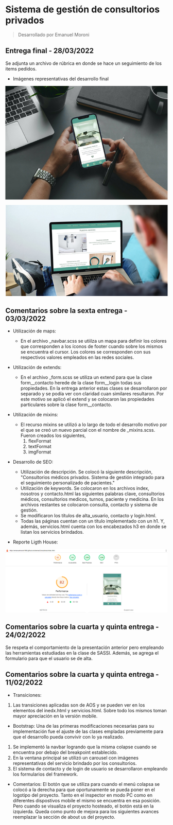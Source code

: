 # Sistema de gestión de consultorios privados
> Desarrollado por Emanuel Moroni

## Entrega final - 28/03/2022

Se adjunta un archivo de rúbrica en donde se hace un seguimiento de los items pedidos.

* Imágenes representativas del desarrollo final

![mobile](./mediaReadme/mobile.PNG)

![desktop](./mediaReadme/desktop.PNG)

## Comentarios sobre la sexta entrega - 03/03/2022

* Utilización de maps:
    - En el archivo _navbar.scss se utiilza un mapa para definir los colores que corresponden a los íconos de footer cuando sobre los mismos se encuentra el cursor. Los colores se corresponden con sus respectivos valores empleados en las redes sociales.

* Utilización de extends:
    - En el archivo _form.scss se utiliza un extend para que la clase form__contacto herede de la clase form__login todas sus propiedades. En la entrega anterior estas clases se desarrollaron por separado y se podía ver con claridad cuan similares resultaron. Por este motivo se aplicó el extend y se colocaron las propiedades particulares sobre la clase form__contacto.

* Utilización de mixins:
    - El recurso mixins se utilizó a lo largo de todo el desarrollo motivo por el que se creó un nuevo parcial con el nombre de _mixins.scss. Fueron creados los siguientes,
        1. flexFormat
        2. textFormat
        3. imgFormat

* Desarrollo de SEO:
    - Utilización de descripción. Se colocó la siguiente descripción, "Consultorios médicos privados. Sistema de gestión integrado para el seguimiento personalizado de pacientes."
    - Utilización de keywords. Se colocaron en los archivos index, nosotros y contacto.html las siguientes palabras clave, consultorios médicos, consultorios medicos, turnos, paciente y medicina. En los archivos restantes se colocaron consulta, contacto y sistema de gestión.
    - Se modificaron los títulos de alta_usuario, contacto y login.html.
    - Todas las páginas cuentan con un título implementado con un h1. Y, además, servicios.html cuenta con los encabezados h3 en donde se listan los servicios brindados.

* Reporte Ligth House:

![reporteLH](./mediaReadme/reporteLigthHouse.png)

## Comentarios sobre la cuarta y quinta entrega - 24/02/2022

Se respeta el comportamiento de la presentación anterior pero empleando las herramientas estudiadas en la clase de SASSI. Además, se agrega el formulario para que el usuario se de alta.

## Comentarios sobre la cuarta y quinta entrega - 11/02/2022

* Transiciones:
1. Las transiciones aplicadas son de AOS y se pueden ver en los elementos del inedx.html y servicios.html. Sobre todo los mismos toman mayor apreciación en la versión mobile.

* Bootstrap:
Una de las primeras modificaciones necesarias para su implementación fue el ajuste de las clases empladas previamente para que el desarrollo pueda convivir con lo ya realizado.
1. Se implementó la navbar logrando que la misma colapse cuando se encuentra por debajo del breakpoint establecido.
2. En la ventana principal se utilizó un carousel con imágenes representativas del servicio brindado por los consultorios.
3. El sistema de contacto y de login de usuario se desarrollaron empleando los formularios del framework.

* Comentarios:
El botón que se utiliza para cuando el menú colapsa se colocó a la derecha para que oportunamente se pueda poner en el logotipo del proyecto. Tanto en el inspector en modo PC como en diferentes dispostivos mobile el mismo se encuentra en esa posición. Pero cuando se visualiza el proyecto hosteado, el botón está en la izquierda.
Queda como punto de mejora para los siguientes avances reemplazar la sección de about us del proyecto.